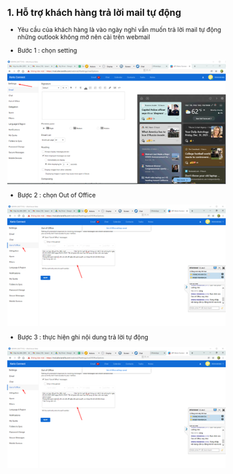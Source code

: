 ## 1. Hỗ trợ khách hàng trả lời mail tự động 

- Yêu cầu của khách hàng là vào ngày nghỉ vẫn muốn trả lời mail tự động những outlook không mở nên cài trên webmail

- Bước 1 : chọn setting 
<img src="img/mail1.png">

- Bược 2 : chọn Out of Office
<img src="img/mail2.png">

- Bược 3 : thực hiện ghi nội dung trả lời tự động 
<img src="img/mail2.png">